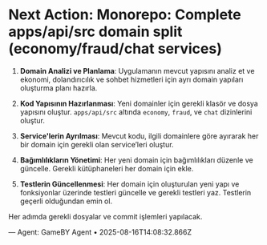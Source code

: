 # Next Action: Monorepo: Complete apps/api/src domain split (economy/fraud/chat services)

1. **Domain Analizi ve Planlama**: Uygulamanın mevcut yapısını analiz et ve ekonomi, dolandırıcılık ve sohbet hizmetleri için ayrı domain yapıları oluşturma planı hazırla.

2. **Kod Yapısının Hazırlanması**: Yeni domainler için gerekli klasör ve dosya yapısını oluştur. `apps/api/src` altında `economy`, `fraud`, ve `chat` dizinlerini oluştur.

3. **Service'lerin Ayrılması**: Mevcut kodu, ilgili domainlere göre ayırarak her bir domain için gerekli olan service’leri oluştur.

4. **Bağımlılıkların Yönetimi**: Her yeni domain için bağımlılıkları düzenle ve güncelle. Gerekli kütüphaneleri her domain için ekle.

5. **Testlerin Güncellenmesi**: Her domain için oluşturulan yeni yapı ve fonksiyonlar üzerinde testleri güncelle ve gerekli testleri yaz. Testlerin geçerli olduğundan emin ol. 

Her adımda gerekli dosyalar ve commit işlemleri yapılacak.

— Agent: GameBY Agent • 2025-08-16T14:08:32.866Z

